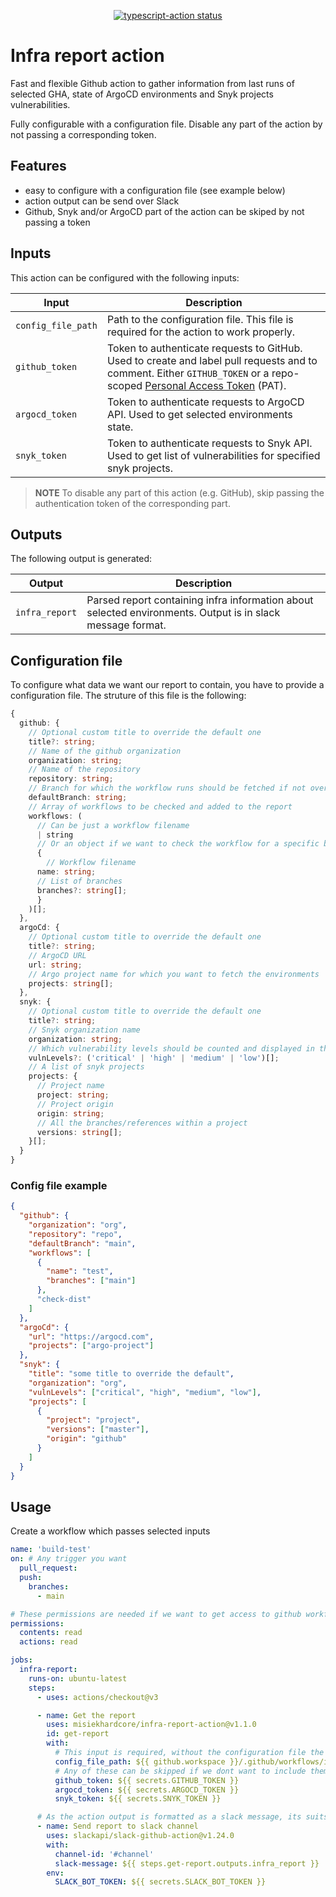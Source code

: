 <p align="center">
  <a href="https://github.com/actions/typescript-action/actions"><img alt="typescript-action status" src="https://github.com/actions/typescript-action/workflows/build-test/badge.svg"></a>
</p>

# Infra report action

Fast and flexible Github action to gather information from last runs of selected GHA, state of ArgoCD environments and Snyk projects vulnerabilities.

Fully configurable with a configuration file. Disable any part of the action by not passing a corresponding token.

## Features

- easy to configure with a configuration file (see example below)
- action output can be send over Slack
- Github, Snyk and/or ArgoCD part of the action can be skiped by not passing a token

## Inputs

This action can be configured with the following inputs:

| Input              | Description                                                                                                                                                                                                                                                                             |
| ------------------ | --------------------------------------------------------------------------------------------------------------------------------------------------------------------------------------------------------------------------------------------------------------------------------------- |
| `config_file_path` | Path to the configuration file. This file is required for the action to work properly.                                                                                                                                                                                                  |
| `github_token`     | Token to authenticate requests to GitHub. Used to create and label pull requests and to comment. Either `GITHUB_TOKEN` or a repo-scoped [Personal Access Token](https://docs.github.com/en/authentication/keeping-your-account-and-data-secure/creating-a-personal-access-token) (PAT). |
| `argocd_token`     | Token to authenticate requests to ArgoCD API. Used to get selected environments state.                                                                                                                                                                                                  |
| `snyk_token`       | Token to authenticate requests to Snyk API. Used to get list of vulnerabilities for specified snyk projects.                                                                                                                                                                            |

> **NOTE**
> To disable any part of this action (e.g. GitHub), skip passing the authentication token of the corresponding part.

## Outputs

The following output is generated:

| Output         | Description                                                                                                |
| -------------- | ---------------------------------------------------------------------------------------------------------- |
| `infra_report` | Parsed report containing infra information about selected environments. Output is in slack message format. |

## Configuration file

To configure what data we want our report to contain, you have to provide a configuration file.
The struture of this file is the following:

```typescript
{
  github: {
    // Optional custom title to override the default one
    title?: string;
    // Name of the github organization
    organization: string;
    // Name of the repository
    repository: string;
    // Branch for which the workflow runs should be fetched if not overriden in specific workflow
    defaultBranch: string;
    // Array of workflows to be checked and added to the report
    workflows: (
      // Can be just a workflow filename
      | string
      // Or an object if we want to check the workflow for a specific branches
      {
        // Workflow filename
      name: string;
      // List of branches
      branches?: string[];
      }
    )[];
  },
  argoCd: {
    // Optional custom title to override the default one
    title?: string;
    // ArgoCD URL
    url: string;
    // Argo project name for which you want to fetch the environments
    projects: string[];
  },
  snyk: {
    // Optional custom title to override the default one
    title?: string;
    // Snyk organization name
    organization: string;
    // Which vulnerability levels should be counted and displayed in the report (defaults to ["critical", "high"])
    vulnLevels?: ('critical' | 'high' | 'medium' | 'low')[];
    // A list of snyk projects
    projects: {
      // Project name
      project: string;
      // Project origin
      origin: string;
      // All the branches/references within a project
      versions: string[];
    }[];
  }
}
```

### Config file example

```json
{
  "github": {
    "organization": "org",
    "repository": "repo",
    "defaultBranch": "main",
    "workflows": [
      {
        "name": "test",
        "branches": ["main"]
      },
      "check-dist"
    ]
  },
  "argoCd": {
    "url": "https://argocd.com",
    "projects": ["argo-project"]
  },
  "snyk": {
    "title": "some title to override the default",
    "organization": "org",
    "vulnLevels": ["critical", "high", "medium", "low"],
    "projects": [
      {
        "project": "project",
        "versions": ["master"],
        "origin": "github"
      }
    ]
  }
}
```

## Usage

Create a workflow which passes selected inputs

```yaml
name: 'build-test'
on: # Any trigger you want
  pull_request:
  push:
    branches:
      - main

# These permissions are needed if we want to get access to github workflows
permissions:
  contents: read
  actions: read

jobs:
  infra-report:
    runs-on: ubuntu-latest
    steps:
      - uses: actions/checkout@v3

      - name: Get the report
        uses: misiekhardcore/infra-report-action@v1.1.0
        id: get-report
        with:
          # This input is required, without the configuration file the action will throw an error
          config_file_path: ${{ github.workspace }}/.github/workflows/infra-report-config.json
          # Any of these can be skipped if we dont want to include them
          github_token: ${{ secrets.GITHUB_TOKEN }}
          argocd_token: ${{ secrets.ARGOCD_TOKEN }}
          snyk_token: ${{ secrets.SNYK_TOKEN }}

      # As the action output is formatted as a slack message, its suits best to be send via slack
      - name: Send report to slack channel
        uses: slackapi/slack-github-action@v1.24.0
        with:
          channel-id: '#channel'
          slack-message: ${{ steps.get-report.outputs.infra_report }}
        env:
          SLACK_BOT_TOKEN: ${{ secrets.SLACK_BOT_TOKEN }}
```
